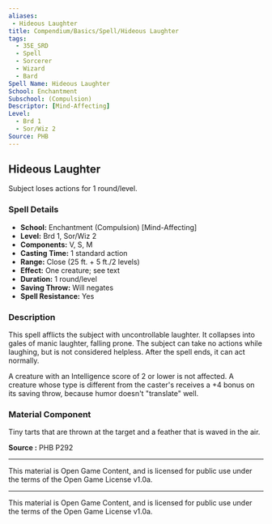 ```yaml
---
aliases:
 - Hideous Laughter
title: Compendium/Basics/Spell/Hideous Laughter
tags:  
  - 35E_SRD  
  - Spell  
  - Sorcerer  
  - Wizard  
  - Bard  
Spell Name: Hideous Laughter
School: Enchantment
Subschool: (Compulsion)
Descriptor: [Mind-Affecting]
Level:  
  - Brd 1  
  - Sor/Wiz 2  
Source: PHB
---
```


## Hideous Laughter

Subject loses actions for 1 round/level.

### Spell Details

- **School:** Enchantment (Compulsion) [Mind-Affecting]  
- **Level:** Brd 1, Sor/Wiz 2  
- **Components:** V, S, M  
- **Casting Time:** 1 standard action  
- **Range:** Close (25 ft. + 5 ft./2 levels)  
- **Effect:** One creature; see text  
- **Duration:** 1 round/level  
- **Saving Throw:** Will negates  
- **Spell Resistance:** Yes  

### Description

This spell afflicts the subject with uncontrollable laughter. It collapses into gales of manic laughter, falling prone. The subject can take no actions while laughing, but is not considered helpless. After the spell ends, it can act normally.

A creature with an Intelligence score of 2 or lower is not affected. A creature whose type is different from the caster's receives a +4 bonus on its saving throw, because humor doesn't "translate" well.

### Material Component

Tiny tarts that are thrown at the target and a feather that is waved in the air.


**Source :** PHB P292

---

This material is Open Game Content, and is licensed for public use under  
the terms of the Open Game License v1.0a.

---

This material is Open Game Content, and is licensed for public use under the terms of the Open Game License v1.0a.
